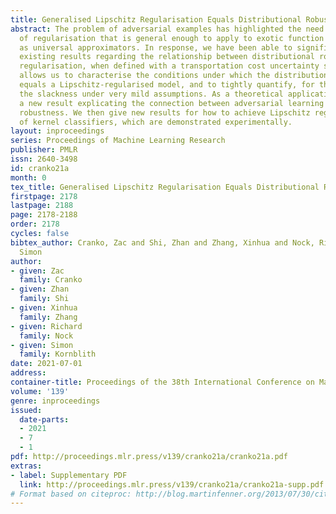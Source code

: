 ```yaml
---
title: Generalised Lipschitz Regularisation Equals Distributional Robustness
abstract: The problem of adversarial examples has highlighted the need for a theory
  of regularisation that is general enough to apply to exotic function classes, such
  as universal approximators. In response, we have been able to significantly sharpen
  existing results regarding the relationship between distributional robustness and
  regularisation, when defined with a transportation cost uncertainty set. The theory
  allows us to characterise the conditions under which the distributional robustness
  equals a Lipschitz-regularised model, and to tightly quantify, for the first time,
  the slackness under very mild assumptions. As a theoretical application we show
  a new result explicating the connection between adversarial learning and distributional
  robustness. We then give new results for how to achieve Lipschitz regularisation
  of kernel classifiers, which are demonstrated experimentally.
layout: inproceedings
series: Proceedings of Machine Learning Research
publisher: PMLR
issn: 2640-3498
id: cranko21a
month: 0
tex_title: Generalised Lipschitz Regularisation Equals Distributional Robustness
firstpage: 2178
lastpage: 2188
page: 2178-2188
order: 2178
cycles: false
bibtex_author: Cranko, Zac and Shi, Zhan and Zhang, Xinhua and Nock, Richard and Kornblith,
  Simon
author:
- given: Zac
  family: Cranko
- given: Zhan
  family: Shi
- given: Xinhua
  family: Zhang
- given: Richard
  family: Nock
- given: Simon
  family: Kornblith
date: 2021-07-01
address:
container-title: Proceedings of the 38th International Conference on Machine Learning
volume: '139'
genre: inproceedings
issued:
  date-parts:
  - 2021
  - 7
  - 1
pdf: http://proceedings.mlr.press/v139/cranko21a/cranko21a.pdf
extras:
- label: Supplementary PDF
  link: http://proceedings.mlr.press/v139/cranko21a/cranko21a-supp.pdf
# Format based on citeproc: http://blog.martinfenner.org/2013/07/30/citeproc-yaml-for-bibliographies/
---
```


